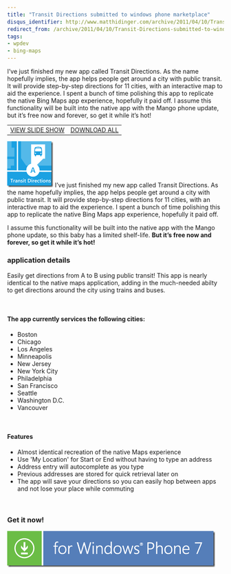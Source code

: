 ```yaml
---
title: "Transit Directions submitted to windows phone marketplace"
disqus_identifier: http://www.matthidinger.com/archive/2011/04/10/Transit-Directions-submitted-to-windows-phone-marketplace.aspx
redirect_from: /archive/2011/04/10/Transit-Directions-submitted-to-windows-phone-marketplace.aspx/
tags: 
- wpdev
- bing-maps
---
```

I’ve just finished my new app called Transit Directions. As the name hopefully implies, the app helps people get around a city with public transit. It will provide step-by-step directions for 11 cities, with an interactive map to aid the experience. I spent a bunch of time polishing this app to replicate the native Bing Maps app experience, hopefully it paid off. I assume this functionality will be built into the native app with the Mango phone update, but it’s free now and forever, so get it while it’s hot!

|                                                                                                                                                                                |                                                                                                                                                                                       |
|--------------------------------------------------------------------------------------------------------------------------------------------------------------------------------|---------------------------------------------------------------------------------------------------------------------------------------------------------------------------------------|
| [VIEW SLIDE SHOW](https://cid-7b7c1346ed380da9.skydrive.live.com/redir.aspx?page=play&resid=7B7C1346ED380DA9!534&type=5&authkey=d8SFOnj6y5I%24&Bsrc=Photomail&Bpub=SDX.Photos) | [DOWNLOAD ALL](https://cid-7b7c1346ed380da9.skydrive.live.com/redir.aspx?page=downloadphotos&resid=7B7C1346ED380DA9!534&type=5&Bsrc=Photomail&Bpub=SDX.Photos&authkey=d8SFOnj6y5I%24) |

![](/images/subtext-content/www_matthidinger_com/Windows-Live-Writer/Introducing-Transit-Directions-on-window_11E43/4-10-2011%208-42-07%20PM_thumb.png)
I’ve just finished my new app called Transit Directions. As the name hopefully implies, the app helps people get around a city with public transit. It will provide step-by-step directions for 11 cities, with an interactive map to aid the experience. I spent a bunch of time polishing this app to replicate the native Bing Maps app experience, hopefully it paid off.

I assume this functionality will be built into the native app with the Mango phone update, so this baby has a limited shelf-life. **But it’s free now and forever, so get it while it’s hot!**

### application details

Easily get directions from A to B using public transit! This app is nearly identical to the native maps application, adding in the much-needed abilty to get directions around the city using trains and buses.

 

#### The app currently services the following cities:

- Boston
- Chicago
- Los Angeles
- Minneapolis
- New Jersey
- New York City
- Philadelphia
- San Francisco
- Seattle
- Washington D.C.
- Vancouver

 

#### Features

- Almost identical recreation of the native Maps experience
- Use 'My Location' for Start or End without having to type an address
- Address entry will autocomplete as you type
- Previous addresses are stored for quick retrieval later on
- The app will save your directions so you can easily hop between apps and not lose your place while commuting

 

### Get it now!

![](/images/subtext-content/www_matthidinger_com/Windows-Live-Writer/Introducing-Transit-Directions-on-window_11E43/wp7_English_480x80_blue4_fa367358-ca8f-4578-8823-739555dc80b1.png)


 

